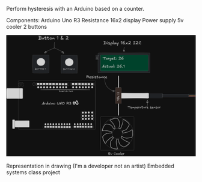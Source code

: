 Perform hysteresis with an Arduino based on a counter.

Components:
Arduino Uno R3
Resistance
16x2 display
Power supply
5v cooler
2 buttons

![alt text](image.png)

Representation in drawing (I'm a developer not an artist)
Embedded systems class project
